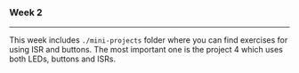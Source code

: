 ### Week 2

--- 

This week includes `./mini-projects` folder where you can find exercises for using ISR and buttons. The most
important one is the project 4 which uses both LEDs, buttons and ISRs.